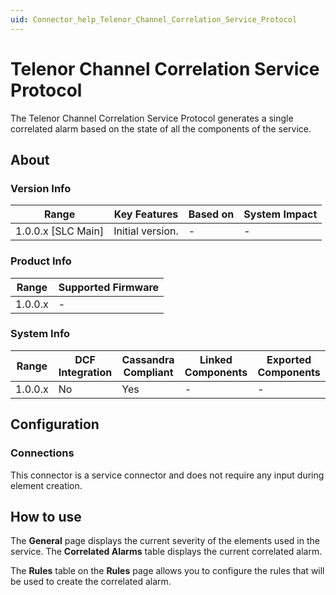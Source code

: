 ```yaml
---
uid: Connector_help_Telenor_Channel_Correlation_Service_Protocol
---
```


# Telenor Channel Correlation Service Protocol

The Telenor Channel Correlation Service Protocol generates a single correlated alarm based on the state of all the components of the service.

## About

### Version Info

| Range                | Key Features     | Based on     | System Impact     |
|----------------------|------------------|--------------|-------------------|
| 1.0.0.x \[SLC Main\] | Initial version. | \-           | \-                |

### Product Info

| Range     | Supported Firmware     |
|-----------|------------------------|
| 1.0.0.x   | \-                     |

### System Info

| Range     | DCF Integration     | Cassandra Compliant     | Linked Components     | Exported Components     |
|-----------|---------------------|-------------------------|-----------------------|-------------------------|
| 1.0.0.x   | No                  | Yes                     | \-                    | \-                      |

## Configuration

### Connections

This connector is a service connector and does not require any input during element creation.

## How to use

The **General** page displays the current severity of the elements used in the service. The **Correlated Alarms** table displays the current correlated alarm.

The **Rules** table on the **Rules** page allows you to configure the rules that will be used to create the correlated alarm.
